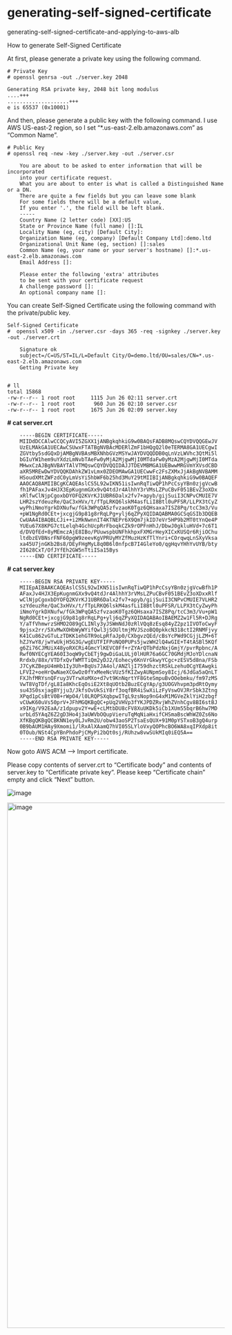 # generating-self-signed-certificate
generating-self-signed-certificate-and-applying-to-aws-alb

How to generate Self-Signed Certificate

At first, please generate a private key using the following command.

    # Private Key
    # openssl genrsa -out ./server.key 2048
    
    Generating RSA private key, 2048 bit long modulus
    ....+++
    ....................+++
    e is 65537 (0x10001)

And then, please generate a public key with the following command. I use AWS US-east-2 region, so I set “*.us-east-2.elb.amazonaws.com” as “Common Name”.

    # Public Key
    # openssl req -new -key ./server.key -out ./server.csr
    
        You are about to be asked to enter information that will be incorporated
        into your certificate request.
        What you are about to enter is what is called a Distinguished Name or a DN.
        There are quite a few fields but you can leave some blank
        For some fields there will be a default value,
        If you enter '.', the field will be left blank.
        -----
        Country Name (2 letter code) [XX]:US
        State or Province Name (full name) []:IL
        Locality Name (eg, city) [Default City]:
        Organization Name (eg, company) [Default Company Ltd]:demo.ltd
        Organizational Unit Name (eg, section) []:sales
        Common Name (eg, your name or your server's hostname) []:*.us-east-2.elb.amazonaws.com        
        Email Address []:

        Please enter the following 'extra' attributes
        to be sent with your certificate request
        A challenge password []:
        An optional company name []:


You can create Self-Signed Certificate using the following command with the private/public key.

    Self-Signed Certificate
    #  openssl x509 -in ./server.csr -days 365 -req -signkey ./server.key -out ./server.crt

        Signature ok
        subject=/C=US/ST=IL/L=Default City/O=demo.ltd/OU=sales/CN=*.us-east-2.elb.amazonaws.com
        Getting Private key


    # ll
    total 15868
    -rw-r--r-- 1 root root     1115 Jun 26 02:11 server.crt
    -rw-r--r-- 1 root root      960 Jun 26 02:10 server.csr
    -rw-r--r-- 1 root root     1675 Jun 26 02:09 server.key


**# cat server.crt** 


        -----BEGIN CERTIFICATE-----
        MIIDdDCCAlwCCQCyAVI5ZGXX1jANBgkqhkiG9w0BAQsFADB8MQswCQYDVQQGEwJV
        UzELMAkGA1UECAwCSUwxFTATBgNVBAcMDERlZmF1bHQgQ2l0eTERMA8GA1UECgwI
        ZGVtby5sdGQxDjAMBgNVBAsMBXNhbGVzMSYwJAYDVQQDDB0qLnVzLWVhc3QtMi5l
        bGIuYW1hem9uYXdzLmNvbTAeFw0yMjA2MjgwMjI0MTdaFw0yMzA2MjgwMjI0MTda
        MHwxCzAJBgNVBAYTAlVTMQswCQYDVQQIDAJJTDEVMBMGA1UEBwwMRGVmYXVsdCBD
        aXR5MREwDwYDVQQKDAhkZW1vLmx0ZDEOMAwGA1UECwwFc2FsZXMxJjAkBgNVBAMM
        HSoudXMtZWFzdC0yLmVsYi5hbWF6b25hd3MuY29tMIIBIjANBgkqhkiG9w0BAQEF
        AAOCAQ8AMIIBCgKCAQEAslCS5L92wIKN51isIwnRqTiwQP1hPcCsyYBn0zjgVcwB
        fh1PAFaxJv4HJX3EpKugnmGXx9vQ4tdJr4AlhhY3rVMsLZPuCBvF051BEvZ3oXDx
        xRlfwClNjpCgoxbDYOFQ2KVrKJ1UBR6Dalx2fv7+apyb/gijSuiI3CNPvCMUIE7V
        LHR2szYdeuzRe/QaC3xHVx/t/fTpLRKQ6lskM4asfLiI8Btl0uPFSR/LLPX3tCyZ
        wyPhiNmoYgrkDXNufw/fGk3WPqQA5zfvzaoK0Tgz6QHsaxa7ISZ8Pq/tcC3m3/Vu
        +pW1NgRd0CEt+jxcgjG9p81g8rRqLPg+ylj6qZPyXQIDAQABMA0GCSqGSIb3DQEB
        CwUAA4IBAQBLCJi++i2MkNwnnIT4KTNEPr6X9Qm7jkID7eVr5HP9b2MT0tYnQe4P
        YUEu67X8KPG7ctLelqh4GchUcpRrFboqkCZk9rOPFnHhJ/DbwJ0gkluHVd+7c6T1
        d/DVQfEd+8yMEmczAjE8IBo/PUuwspbUNFhkhpxFXMGrHeyXICxKUSQr6RjiOChu
        ltdbzEVBNsrFNF60pgW9zeevKgVPRUyMYZfMuzHzKfTlYnri+COrqwqLnSXyVksa
        xa45U7jnGKb2Bs8/DEyFHgMyL8q0B6l0nfpcB7I4GleYo0/qgHqvYHhYvUYB/bty
        2I628CxT/OfJYfEh2GW5nTtiISa15Bys
        -----END CERTIFICATE-----


**# cat server.key** 


        -----BEGIN RSA PRIVATE KEY-----
        MIIEpAIBAAKCAQEAslCS5L92wIKN51isIwnRqTiwQP1hPcCsyYBn0zjgVcwBfh1P
        AFaxJv4HJX3EpKugnmGXx9vQ4tdJr4AlhhY3rVMsLZPuCBvF051BEvZ3oXDxxRlf
        wClNjpCgoxbDYOFQ2KVrKJ1UBR6Dalx2fv7+apyb/gijSuiI3CNPvCMUIE7VLHR2
        szYdeuzRe/QaC3xHVx/t/fTpLRKQ6lskM4asfLiI8Btl0uPFSR/LLPX3tCyZwyPh
        iNmoYgrkDXNufw/fGk3WPqQA5zfvzaoK0Tgz6QHsaxa7ISZ8Pq/tcC3m3/Vu+pW1
        NgRd0CEt+jxcgjG9p81g8rRqLPg+ylj6qZPyXQIDAQABAoIBAEMZ2w1Fl5R+DJRg
        Y/aTfVhmwrzSHMO2O89gCLINly3yJSWmNdJ0zRlVQq8zEsq84yZ2pz1IVOToCwyF
        9pjsx2rr/5XvMwXOHbWyWYifQwl3jSOUltmjMVJSzoBQ0pkkcN318ctI2RNMFjvy
        K41Cu862vGTuLzTDKK1ehGTR9oLpRfaJp0/CXbgvzQEd/cBsYcPWd9CGjjLZM+6T
        hZJYwY8/jwYwUkjH5G3G/wgEUTFIFPoNQ0PUPs5jwzWH2lQ4wGIE+T4tASBl5KQf
        g6Zi76CJMUiX48yoRXCRi4GmcYlKEVC0Ff+rZYArQTbPdzNxjGmjY/pvrRpbnc/A
        Rwf0NYECgYEA60I3oqW9yCbETj9gwDiGaLULj0lHUR76a6GC70GMdjMJoYDlcnaN
        Rrdxb/88x/VTDfxQvfWMTTiQm2yDJ2/Eohecy6KnVrGkwyYCgc+zESV5d8na/FSb
        J7CyKZBepU4mHb1Iy3Uh+BqUs7JA4ol/ANZljI759dhzctRSkLzehu0CgYEAwgki
        LFVI2+oeHrQwNaeXCGwOz0fYxMeeNcVUz5fKIZwyAUNpmSoy8Icj/6JdGa5aQnLT
        FXJhfMRYsnQFruy3VTrwXoMXo+d7vt9KnNqrtYF8GteSmpuBvOOebmku/fm97zMS
        VwT8VgTDf/gL8Ia8KhcEqOsiE2Xt8qUOtb2BuzECgYAp/g3UOGVhvpm3pdRtOymy
        su43S0sxjagBYjju3/JkfsOvUkSiY8rf3oqfBR4iSwXiLzFyVswOVJRrSbk3Ztng
        XPqd1pCsBtV0B+rWpO4/l0LRQPSXqbpwITgL9zsNop9nG4xM1MGVeZklYiH2zbgf
        vCUwK60uVs50prV+JFhMGQKBgQC+pUq2VHVp3fYKJPDZRvjWhZVnhCgv8BI6stBJ
        x9IKg/V92EaA/z1dpupv2Y+wE+cLMtbDU8cFV8XuUKDk5iCb1XUm55bqrB6hw7MD
        urbLd5YAqZ6Z2gD3Ho4j3aUWVbOQupVieruTqMqNiaHxifCHSmaBscWhWZ0Zs6No
        XfKBgQKBgQCBKNN1ey0LJvRm2U/obw43aoSP2TsaEsQUX+91M0pYSTxoB3gQ4urp
        0B9bAUM1HAy9Xmomi1/lRxAlXAamQ7hVI05SLYloVxyQOPhcBO6WA8xqIPXdp8it
        0TOub/NSt4CpYBnPhdoPjCMyPi2bQt0sj/RUhzw8vwSUkMIq0iEQ5A==
        -----END RSA PRIVATE KEY-----



Now goto AWS ACM --> Import certificate.

Please copy contents of server.crt to “Certificate body” and contents of server.key to “Certificate private key”. Please keep “Certificate chain” empty and click “Next” button. 

![image](https://user-images.githubusercontent.com/74225291/176089196-222e9cb3-7f80-4584-a0a9-1e21bafcd647.png)


<img width="1218" alt="image" src="https://user-images.githubusercontent.com/74225291/176089161-5ed7a377-593d-42b0-be15-0e44d843971c.png">

